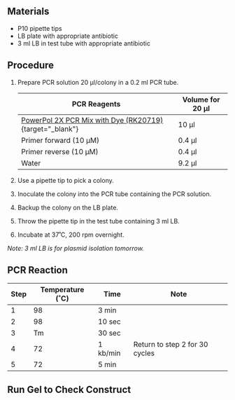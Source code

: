 ## **Materials**

* P10 pipette tips
* LB plate with appropriate antibiotic
* 3 ml LB in test tube with appropriate antibiotic

## **Procedure**
1. Prepare PCR solution 20 μl/colony in a 0.2 ml PCR tube.

    | PCR Reagents | Volume for 20 μl |
    | --- | --- |
    | [PowerPol 2X PCR Mix with Dye (RK20719)](https://abclonal.com/molecular-biology/PowerPol2XPCRMixwithDye/RK20719){target="_blank"} | 10 µl |
    | Primer forward (10 μM) | 0.4 µl |
    | Primer reverse (10 μM) | 0.4 µl |
    | Water | 9.2 µl |

2. Use a pipette tip to pick a colony.
3. Inoculate the colony into the PCR tube containing the PCR solution.
4. Backup the colony on the LB plate.
5. Throw the pipette tip in the test tube containing 3 ml LB.
6. Incubate at 37˚C, 200 rpm overnight.

*Note: 3 ml LB is for plasmid isolation tomorrow.*

## **PCR Reaction**

| Step | Temperature (˚C) | Time | Note |
| --- | --- | --- | --- |
| 1 | 98 | 3 min | |
| 2 | 98 | 10 sec | |
| 3 | Tm | 30 sec | |
| 4 | 72 | 1 kb/min | Return to step 2 for 30 cycles |
| 5 | 72 | 5 min | |

## **Run Gel to Check Construct**
